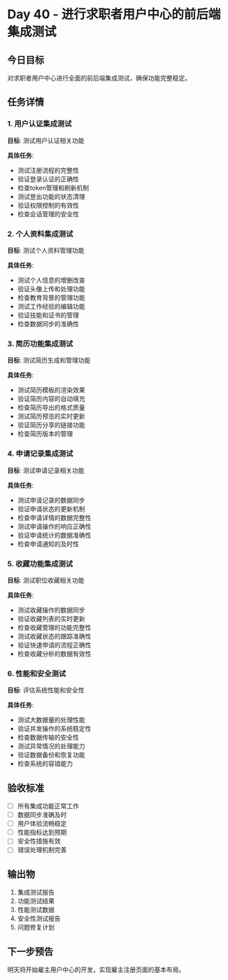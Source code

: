 # Day 40 - 进行求职者用户中心的前后端集成测试

## 今日目标
对求职者用户中心进行全面的前后端集成测试，确保功能完整稳定。

## 任务详情

### 1. 用户认证集成测试
**目标**: 测试用户认证相关功能

**具体任务**:
- 测试注册流程的完整性
- 验证登录认证的正确性
- 检查token管理和刷新机制
- 测试登出功能的状态清理
- 验证权限控制的有效性
- 检查会话管理的安全性

### 2. 个人资料集成测试
**目标**: 测试个人资料管理功能

**具体任务**:
- 测试个人信息的增删改查
- 验证头像上传和处理功能
- 检查教育背景的管理功能
- 测试工作经验的编辑功能
- 验证技能和证书的管理
- 检查数据同步的准确性

### 3. 简历功能集成测试
**目标**: 测试简历生成和管理功能

**具体任务**:
- 测试简历模板的渲染效果
- 验证简历内容的自动填充
- 检查简历导出的格式质量
- 测试简历预览的实时更新
- 验证简历分享的链接功能
- 检查简历版本的管理

### 4. 申请记录集成测试
**目标**: 测试申请记录相关功能

**具体任务**:
- 测试申请记录的数据同步
- 验证申请状态的更新机制
- 检查申请详情的数据完整性
- 测试申请操作的响应正确性
- 验证申请统计的数据准确性
- 检查申请通知的及时性

### 5. 收藏功能集成测试
**目标**: 测试职位收藏相关功能

**具体任务**:
- 测试收藏操作的数据同步
- 验证收藏列表的实时更新
- 检查收藏管理的功能完整性
- 测试收藏状态的跟踪准确性
- 验证快速申请的流程正确性
- 检查收藏分析的数据有效性

### 6. 性能和安全测试
**目标**: 评估系统性能和安全性

**具体任务**:
- 测试大数据量的处理性能
- 验证并发操作的系统稳定性
- 检查数据传输的安全性
- 测试异常情况的处理能力
- 验证数据备份和恢复功能
- 检查系统的容错能力

## 验收标准
- [ ] 所有集成功能正常工作
- [ ] 数据同步准确及时
- [ ] 用户体验流畅稳定
- [ ] 性能指标达到预期
- [ ] 安全性措施有效
- [ ] 错误处理机制完善

## 输出物
1. 集成测试报告
2. 功能测试结果
3. 性能测试数据
4. 安全性测试报告
5. 问题修复计划

## 下一步预告
明天将开始雇主用户中心的开发，实现雇主注册页面的基本布局。
